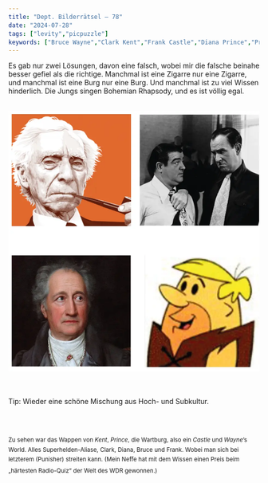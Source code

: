 ```yaml
---
title: "Dept. Bilderrätsel – 78"
date: "2024-07-28"
tags: ["levity","picpuzzle"]
keywords: ["Bruce Wayne","Clark Kent","Frank Castle","Diana Prince","Prince","Bertrand Russell","Goethe","Abbot & Costello"]
---
```

Es gab nur zwei Lösungen, davon eine falsch, wobei mir die falsche beinahe besser gefiel als die richtige. Manchmal ist eine Zigarre nur eine Zigarre, und manchmal ist eine Burg nur eine Burg. Und manchmal ist zu viel Wissen hinderlich. Die Jungs singen Bohemian Rhapsody, und es ist völlig egal.


<br/>

<img  src="/assets/img/picpuzzle/picpuzzle78.webp" alt="Bilderrätsel78">

<br/>
<br/>
<br/>

Tip: Wieder eine schöne Mischung aus Hoch- und Subkultur.

<br/>
<br/>

<sup>Zu sehen war das Wappen von <i>Kent</i>, <i>Prince</i>, die Wartburg, also ein <i>Castle</i> und <i>Wayne</i>’s World. Alles Superhelden-Aliase, Clark, Diana, Bruce und Frank. Wobei man sich bei letzterem (Punisher) streiten kann. (Mein Neffe hat mit dem Wissen einen Preis beim „härtesten Radio-Quiz“  der Welt des WDR gewonnen.)
<sup>